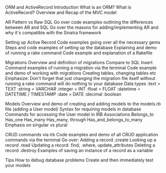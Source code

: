 
ORM and ActiveRecord
Introduction
What is an ORM?
What is ActiveRecord?
Overview and Recap of the MVC model

AR Pattern vs Raw SQL
Go over code examples outlining the differences between AR and SQL
Go over the reasons for adding/implementing AR and why it's compatible with the Sinatra framework 

Setting up Active Record
Code examples going over all the necessary gems 
Steps and code examples of setting up the database
Explaining and demo of running a rake command
Code example and explanation of a Rakefile 

Migrations 
Overview and definition of migrations
Compare to SQL Insert
Command examples of running a migration via the terminal 
Code example and demo of working with migrations
Creating tables, changing tables etc
Emphasize: Don't forget that just changing the migration file itself without running a rake command will do nothing to your database
Data types
:text = TEXT
:string = VARCHAR
:integer = INT
:float = FLOAT
:datetime = DATETIME / TIMESTAMP
:date = DATE
:decimal
:boolean

Models 
Overview and demo of creating and adding models to the models.rb file (adding a User model)
Syntax for requiring models in database
Commands for accessing the User model in IRB
Associations
Belongs_to
Has_one
Has_many
Has_many, through
Has_and_belongs_to_many
Emphasis on singular vs plural

CRUD commands via irb
Code examples and demo of all CRUD application commands via the terminal
Go over:
Adding a record
.create
Looking up a record
.read
Updating a record 
.find, .where, update_attributes 
Deleting a record
.destroy
Examples of saving an instance of a record as a variable

Tips
How to debug database problems
Create and then immediately test your models
